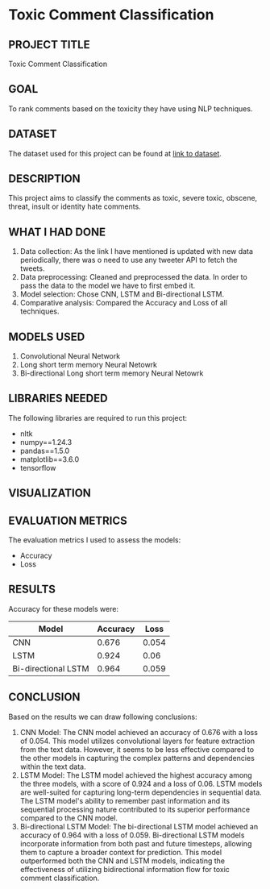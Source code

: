 # Toxic Comment Classification

## PROJECT TITLE

Toxic Comment Classification

## GOAL

To rank comments based on the toxicity they have using NLP techniques.

## DATASET

The dataset used for this project can be found at [link to dataset](https://www.kaggle.com/datasets/julian3833/jigsaw-toxic-comment-classification-challenge?select=train.csv). 

## DESCRIPTION

This project aims to classify the comments as toxic, severe toxic, obscene, threat, insult or identity hate comments.

## WHAT I HAD DONE

1. Data collection: As the link I have mentioned is updated with new data periodically, there was o need to use any tweeter API to fetch the tweets.
2. Data preprocessing: Cleaned and preprocessed the data. In order to pass the data to the model we have to first embed it.
3. Model selection: Chose CNN, LSTM and Bi-directional LSTM.
4. Comparative analysis: Compared the Accuracy and Loss of all techniques.

## MODELS USED

1. Convolutional Neural Network
2. Long short term memory Neural Netowrk
3. Bi-directional Long short term memory Neural Netowrk


## LIBRARIES NEEDED

The following libraries are required to run this project:

- nltk
- numpy==1.24.3
- pandas==1.5.0
- matplotlib==3.6.0
- tensorflow

## VISUALIZATION



## EVALUATION METRICS

The evaluation metrics I used to assess the models:

- Accuracy 
- Loss

## RESULTS
Accuracy for these models were:

| Model | Accuracy | Loss | 
| ----- | ---------------- | ---------------- | 
| CNN   | 0.676       | 0.054        |
| LSTM   | 0.924       | 0.06        |
| Bi-directional LSTM   | 0.964       | 0.059        |

## CONCLUSION
Based on the results we can draw following conclusions:
1. CNN Model: The CNN model achieved an accuracy of 0.676 with a loss of 0.054. This model utilizes convolutional layers for feature extraction from the text data. However, it seems to be less effective compared to the other models in capturing the complex patterns and dependencies within the text data.
2. LSTM Model: The LSTM model achieved the highest accuracy among the three models, with a score of 0.924 and a loss of 0.06. LSTM models are well-suited for capturing long-term dependencies in sequential data. The LSTM model's ability to remember past information and its sequential processing nature contributed to its superior performance compared to the CNN model.
3. Bi-directional LSTM Model: The bi-directional LSTM model achieved an accuracy of 0.964 with a loss of 0.059. Bi-directional LSTM models incorporate information from both past and future timesteps, allowing them to capture a broader context for prediction. This model outperformed both the CNN and LSTM models, indicating the effectiveness of utilizing bidirectional information flow for toxic comment classification.